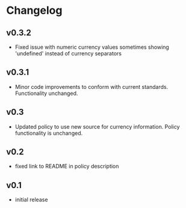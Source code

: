 # Changelog

## v0.3.2

- Fixed issue with numeric currency values sometimes showing 'undefined' instead of currency separators

## v0.3.1

- Minor code improvements to conform with current standards. Functionality unchanged.

## v0.3

- Updated policy to use new source for currency information. Policy functionality is unchanged.

## v0.2

- fixed link to README in policy description

## v0.1

- initial release
